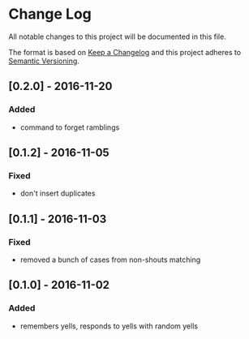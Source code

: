 # Change Log
All notable changes to this project will be documented in this file.

The format is based on [Keep a Changelog](http://keepachangelog.com/)
and this project adheres to [Semantic Versioning](http://semver.org/).

## [0.2.0] - 2016-11-20
### Added
- command to forget ramblings

## [0.1.2] - 2016-11-05
### Fixed
- don't insert duplicates

## [0.1.1] - 2016-11-03
### Fixed
- removed a bunch of cases from non-shouts matching

## [0.1.0] - 2016-11-02
### Added
- remembers yells, responds to yells with random yells

